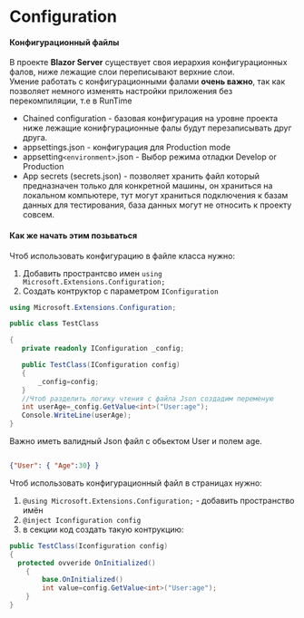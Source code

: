 ﻿# Configuration

#### Конфигурационный файлы
В проекте **Blazor Server** существует своя иерархия конфигурационных фалов,
 ниже лежащие слои переписывают верхние слои.<br>
Умение работать с конфигурационными фалами **очень важно**,
 так как позволяет немного изменять настройки приложения без перекомпиляции, т.е в RunTime

- Chained configuration - базовая конфигурация на уровне проекта ниже лежащие конифгурационные фалы будут перезаписывать друг друга.
- appsettings.json - конфигурация для Production mode
- appsetting`<environment>`.json - Выбор режима отладки Develop or Production
- App secrets (secrets.json) - позволяет хранить файл который предназначен только для конкретной машины, он храниться на локальном компьютере,
 тут могут храниться подключения к базам данных для тестирования, база данных могут не относить к проекту совсем.

#### Как же начать этим позьваться

Чтоб использовать конфигурацию в файле класса нужно:
1. Добавить пространтсво имен `using Microsoft.Extensions.Configuration;`
2. Создать контруктор с параметром `IConfiguration`
 ```csharp
using Microsoft.Extensions.Configuration;

public class TestClass

{
    private readonly IConfiguration _config;

    public TestClass(IConfiguration config)
    {
        _config=config;
    }
    //Чтоб разделить логику чтения с файла Json создадим переменую
    int userAge=_config.GetValue<int>("User:age");
    Console.WriteLine(userAge);
}

```
Важно иметь валидный Json файл с обьектом User  и полем age.<p>



```json

{"User": { "Age":30} } 

```
Чтоб использовать конфигурационный файл в страницах нужно:
1. `@using Microsoft.Extensions.Configuration;` - добавить пространство имён
2. `@inject Iconfiguration config`
3. в секции код создать такую контрукцию:

```csharp
public TestClass(Iconfiguration config)
{
  protected ovveride OnInitialized()
    {
        base.OnInitialized()
        int value=config.GetValue<int>("User:age");
    }
}
```
